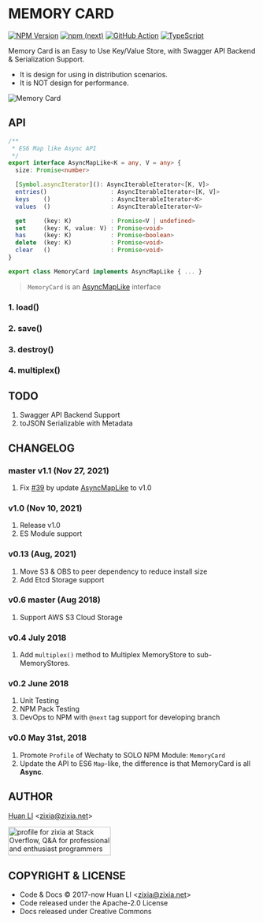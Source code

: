 # MEMORY CARD

[![NPM Version](https://img.shields.io/npm/v/memory-card?color=brightgreen)](https://www.npmjs.com/package/memory-card)
[![npm (next)](https://img.shields.io/npm/v/memory-card/next.svg)](https://www.npmjs.com/package/memory-card?activeTab=versions)
[![GitHub Action](https://github.com/huan/memory-card/workflows/NPM/badge.svg)](https://github.com/huan/memory-card/actions?query=workflow%3ANPM)
[![TypeScript](https://img.shields.io/badge/%3C%2F%3E-TypeScript-blue.svg)](https://www.typescriptlang.org/)

Memory Card is an Easy to Use Key/Value Store, with Swagger API Backend &amp; Serialization Support.

- It is design for using in distribution scenarios.
- It is NOT design for performance.

![Memory Card](https://huan.github.io/memory-card/images/memory-card-logo.png)

## API

```ts
/**
 * ES6 Map like Async API
 */
export interface AsyncMapLike<K = any, V = any> {
  size: Promise<number>

  [Symbol.asyncIterator](): AsyncIterableIterator<[K, V]>
  entries()                  : AsyncIterableIterator<[K, V]>
  keys    ()                 : AsyncIterableIterator<K>
  values  ()                 : AsyncIterableIterator<V>

  get     (key: K)           : Promise<V | undefined>
  set     (key: K, value: V) : Promise<void>
  has     (key: K)           : Promise<boolean>
  delete  (key: K)           : Promise<void>
  clear   ()                 : Promise<void>
}

export class MemoryCard implements AsyncMapLike { ... }
```

> `MemoryCard` is an [AsyncMapLike](https://github.com/huan/async-map-like) interface

### 1. load()

### 2. save()

### 3. destroy()

### 4. multiplex()

## TODO

1. Swagger API Backend Support
1. toJSON Serializable with Metadata

## CHANGELOG

### master v1.1 (Nov 27, 2021)

1. Fix [#39](https://github.com/huan/memory-card/issues/39) by update [AsyncMapLike](https://github.com/huan/async-map-like) to v1.0

### v1.0 (Nov 10, 2021)

1. Release v1.0
1. ES Module support

### v0.13 (Aug, 2021)

1. Move S3 & OBS to peer dependency to reduce install size
1. Add Etcd Storage support

### v0.6 master (Aug 2018)

1. Support AWS S3 Cloud Storage

### v0.4 July 2018

1. Add `multiplex()` method to Multiplex MemoryStore to sub-MemoryStores.

### v0.2 June 2018

1. Unit Testing
1. NPM Pack Testing
1. DevOps to NPM with `@next` tag support for developing branch

### v0.0 May 31st, 2018

1. Promote `Profile` of Wechaty to SOLO NPM Module: `MemoryCard`
1. Update the API to ES6 `Map`-like, the difference is that MemoryCard is all **Async**.

## AUTHOR

[Huan LI](http://linkedin.com/in/zixia) \<zixia@zixia.net\>

<a href="http://stackoverflow.com/users/1123955/zixia">
  <img src="http://stackoverflow.com/users/flair/1123955.png" width="208" height="58" alt="profile for zixia at Stack Overflow, Q&amp;A for professional and enthusiast programmers" title="profile for zixia at Stack Overflow, Q&amp;A for professional and enthusiast programmers">
</a>

## COPYRIGHT & LICENSE

- Code & Docs © 2017-now Huan LI \<zixia@zixia.net\>
- Code released under the Apache-2.0 License
- Docs released under Creative Commons
